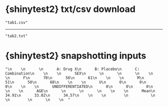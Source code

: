 # {shinytest2} txt/csv download

    "tab1.csv"

---

    "tab2.txt"

# {shinytest2} snapshotting inputs

    "\n    \n      \n      A: Drug X\n      B: Placebo\n      C: Combination\n    \n    \n      SEX\n      \n      \n      \n    \n    \n      F\n      70\n      56\n      61\n    \n    \n      M\n      51\n      50\n      68\n    \n    \n      U\n      0\n      0\n      0\n    \n    \n      UNDIFFERENTIATED\n      0\n      0\n      0\n    \n    \n      AGE\n      \n      \n      \n    \n    \n      Mean\n      34.91\n      33.02\n      34.57\n    \n    \n        \n          \n        \n        \n      \n    \n  "

